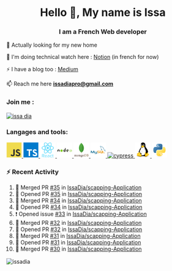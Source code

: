 <h1 align="center">Hello 👋, My name is Issa</h1>
<h3 align="center">I am a French Web developer</h3>


🔭 Actually looking for my new home


📝 I'm doing technical watch here :  [Notion](https://www.notion.so/Veille-Techno-Issa-2572f315bd9348c3a13dcb8b8c3cdb0d) (in french for now)

⚡ I have a blog too : [Medium](https://medium.com/@issadia)

📫 Reach me here **issadiapro@gmail.com**

<h3 align="left">Join me :</h3>
<p align="left">
<a href="https://linkedin.com/in/issa-dia-dev/" target="blank"><img align="center" src="https://raw.githubusercontent.com/rahuldkjain/github-profile-readme-generator/master/src/images/icons/Social/linked-in-alt.svg" alt="issa dia" height="30" width="40" /></a>
</p>

<h3 align="left">Langages and tools:</h3>
<p align="left"> 
  <a href="https://developer.mozilla.org/en-US/docs/Web/JavaScript" target="_blank"> <img src="https://raw.githubusercontent.com/devicons/devicon/master/icons/javascript/javascript-original.svg" alt="javascript" width="40" height="40"/> </a>
  <a href="https://www.typescriptlang.org/" target="_blank"> <img src="https://raw.githubusercontent.com/devicons/devicon/master/icons/typescript/typescript-original.svg" alt="typescript" width="40" height="40"/> </a>
  <a href="https://reactjs.org/" target="_blank"> <img src="https://raw.githubusercontent.com/devicons/devicon/master/icons/react/react-original-wordmark.svg" alt="react" width="40" height="40"/> </a>
  <a href="https://nodejs.org" target="_blank"> <img src="https://raw.githubusercontent.com/devicons/devicon/master/icons/nodejs/nodejs-original-wordmark.svg" alt="nodejs" width="40" height="40"/> </a>
   <a href="https://www.mongodb.com/" target="_blank"> <img src="https://raw.githubusercontent.com/devicons/devicon/master/icons/mongodb/mongodb-original-wordmark.svg" alt="mongodb" width="40" height="40"/> </a>
  <a href="https://www.mysql.com/" target="_blank"> <img src="https://raw.githubusercontent.com/devicons/devicon/master/icons/mysql/mysql-original-wordmark.svg" alt="mysql" width="40" height="40"/> </a>
  <a href="https://www.cypress.io" target="_blank"> <img src="https://raw.githubusercontent.com/simple-icons/simple-icons/6e46ec1fc23b60c8fd0d2f2ff46db82e16dbd75f/icons/cypress.svg" alt="cypress" width="40" height="40"/> </a>
  <a href="https://www.linux.org/" target="_blank"> <img src="https://raw.githubusercontent.com/devicons/devicon/master/icons/linux/linux-original.svg" alt="linux" width="40" height="40"/> </a> 
    <a href="https://www.python.org" target="_blank"> <img src="https://raw.githubusercontent.com/devicons/devicon/master/icons/python/python-original.svg" alt="python" width="40" height="40"/> </a>
</p>

### :zap: Recent Activity

<!--START_SECTION:activity-->
1. 🎉 Merged PR [#35](https://github.com/IssaDia/scapping-Application/pull/35) in [IssaDia/scapping-Application](https://github.com/IssaDia/scapping-Application)
2. 💪 Opened PR [#35](https://github.com/IssaDia/scapping-Application/pull/35) in [IssaDia/scapping-Application](https://github.com/IssaDia/scapping-Application)
3. 🎉 Merged PR [#34](https://github.com/IssaDia/scapping-Application/pull/34) in [IssaDia/scapping-Application](https://github.com/IssaDia/scapping-Application)
4. 💪 Opened PR [#34](https://github.com/IssaDia/scapping-Application/pull/34) in [IssaDia/scapping-Application](https://github.com/IssaDia/scapping-Application)
5. ❗️ Opened issue [#33](https://github.com/IssaDia/scapping-Application/issues/33) in [IssaDia/scapping-Application](https://github.com/IssaDia/scapping-Application)
6. 🎉 Merged PR [#32](https://github.com/IssaDia/scapping-Application/pull/32) in [IssaDia/scapping-Application](https://github.com/IssaDia/scapping-Application)
7. 💪 Opened PR [#32](https://github.com/IssaDia/scapping-Application/pull/32) in [IssaDia/scapping-Application](https://github.com/IssaDia/scapping-Application)
8. 🎉 Merged PR [#31](https://github.com/IssaDia/scapping-Application/pull/31) in [IssaDia/scapping-Application](https://github.com/IssaDia/scapping-Application)
9. 💪 Opened PR [#31](https://github.com/IssaDia/scapping-Application/pull/31) in [IssaDia/scapping-Application](https://github.com/IssaDia/scapping-Application)
10. 🎉 Merged PR [#30](https://github.com/IssaDia/scapping-Application/pull/30) in [IssaDia/scapping-Application](https://github.com/IssaDia/scapping-Application)
<!--END_SECTION:activity-->

<p><img align="center" src="https://github-readme-streak-stats.herokuapp.com/?user=issadia&" alt="issadia" /></p>

